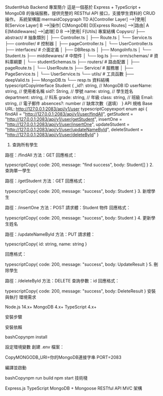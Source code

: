 StudentHub Backend
專案簡介
這是一個基於 Express + TypeScript + MongoDB 的後端服務，提供完整的 RESTful API 接口，支援學生資料的 CRUD 操作。
系統架構圖
mermaidCopygraph TD
    A[Controller Layer] -->|使用| B[Service Layer]
    B -->|操作| C[MongoDB]
    D[Express Routes] -->|路由| A
    E[Middlewares] -->|處理| D
    B -->|使用| F[Utils]
專案結構
Copysrc/
├── abstract/       # 抽象類別
│   ├── Controller.ts
│   ├── Route.ts
│   └── Service.ts
├── controller/     # 控制器
│   ├── pageController.ts
│   └── UserController.ts
├── interfaces/     # 介面定義
│   ├── DBResp.ts
│   ├── MongoInfo.ts
│   └── Student.ts
├── middlewares/    # 中間件
│   └── log.ts
├── orm/schemas/    # 資料庫綱要
│   └── studentSchemas.ts
├── routers/       # 路由配置
│   ├── pageRoute.ts
│   └── UserRoute.ts
├── Service/       # 服務層
│   ├── PageService.ts
│   └── UserService.ts
└── utils/         # 工具函數
    ├── deepValid.ts
    ├── MongoDB.ts
    └── resp.ts
資料結構
typescriptCopyinterface Student {
    _id?: string,          // MongoDB ID
    userName: string,      // 使用者名稱
    sid?: String,         // 學號
    name: string,         // 學生姓名
    department: string,   // 科系
    grade: string,        // 年級
    class: string,        // 班級
    Email: string,        // 電子郵件
    absences?: number     // 缺席次數（選填）
}
API 規格
Base URL: http://127.0.0.1:2083/api/v1/user
typescriptCopyexport enum api {
    findAll = "http://127.0.0.1:2083/api/v1/user/findAll",
    getStudent = "http://127.0.0.1:2083/api/v1/user/getStudent",
    insertOne = "http://127.0.0.1:2083/api/v1/user/insertOne",
    updateStudent = "http://127.0.0.1:2083/api/v1/user/updateNameById",
    deleteStudent = "http://127.0.0.1:2083/api/v1/user/deleteById"
}
1. 查詢所有學生

路徑：/findAll
方法：GET
回應格式：

typescriptCopy{
    code: 200,
    message: "find success",
    body: Student[]
}
2. 查詢單一學生

路徑：/getStudent
方法：GET
回應格式：

typescriptCopy{
    code: 200,
    message: "success",
    body: Student
}
3. 新增學生

路徑：/insertOne
方法：POST
請求體：Student 物件
回應格式：

typescriptCopy{
    code: 200,
    message: "success",
    body: Student
}
4. 更新學生姓名

路徑：/updateNameById
方法：PUT
請求體：

typescriptCopy{
    id: string,
    name: string
}

回應格式：

typescriptCopy{
    code: 200,
    message: "success",
    body: UpdateResult
}
5. 刪除學生

路徑：/deleteById
方法：DELETE
查詢參數：id
回應格式：

typescriptCopy{
    code: 200,
    message: "success",
    body: DeleteResult
}
安裝與執行
環境需求

Node.js 14.x+
MongoDB 4.x+
TypeScript 4.x+

安裝步驟

安裝依賴

bashCopynpm install

設定環境變數
創建 .env 檔案：

CopyMONGODB_URI=你的MongoDB連接字串
PORT=2083

編譯並啟動

bashCopynpm run build
npm start
技術棧

Express.js
TypeScript
MongoDB + Mongoose
RESTful API
MVC 架構